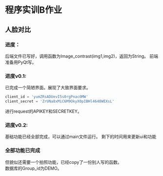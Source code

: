 # 程序实训B作业
## 人脸对比
### 进度：
后端文件已写好，调用函数为Image_contrast(img1,img2)，返回为String。
前端准备用PyQt写。
### 进度v0.1:
已完成一个简陋界面。展现了大致界面要求。

```python
client_id = 'yumZRsADUevI5s0rgPnac0MW'
client_secret = 'ZrUNa8xMiC6M9OkyX0pIBHl4648WEXsL'
```

进行request的APIKEY和SECRETKEY。 

### 进度v0.2:
基础功能已经全部完成，可以通过main文件运行。
剩下的时间用来更新ui和功能
### 全部功能已完成
但貌似还需要一个拍照功能，已经copy了一份别人写的函数。  
数据库的Group_id为DEMO。